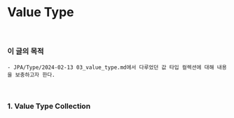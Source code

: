 # Value Type
<br/>

### 이 글의 목적
    - JPA/Type/2024-02-13 03_value_type.md에서 다루었던 값 타입 컬렉션에 대해 내용을 보충하고자 한다.
<br/>

### 1. Value Type Collection
